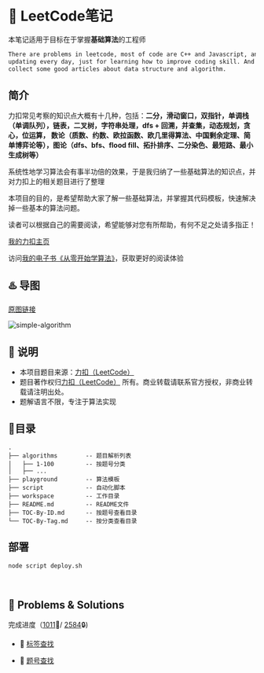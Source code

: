# 📓 LeetCode笔记

本笔记适用于目标在于掌握**基础算法**的工程师

```bash
There are problems in leetcode, most of code are C++ and Javascript, and I will keep
updating every day, just for learning how to improve coding skill. And I will also
collect some good articles about data structure and algorithm.
```

## 简介

力扣常见考察的知识点大概有十几种，包括：**二分，滑动窗口，双指针，单调栈（单调队列），链表，二叉树，字符串处理，dfs + 回溯，并查集，动态规划，贪心，位运算，
数论（质数、约数、欧拉函数、欧几里得算法、中国剩余定理、简单博弈论等），图论（dfs、bfs、flood fill、拓扑排序、二分染色、最短路、最小生成树等）**

系统性地学习算法会有事半功倍的效果，于是我归纳了一些基础算法的知识点，并对力扣上的相关题目进行了整理

本项目的目的，是希望帮助大家了解一些基础算法，并掌握其代码模板，快速解决掉一些基本的算法问题。

读者可以根据自己的需要阅读，希望能够对您有所帮助，有何不足之处请多指正！

[我的力扣主页](https://leetcode-cn.com/u/muyids/)

访问[我的电子书《从零开始学算法》](https://muyids.github.io/alg/)，获取更好的阅读体验

## ♨️ 导图

[原图链接](https://www.processon.com/view/link/5efd6fb007912929cb6c4974#map)

![simple-algorithm](https://muyids.oss-cn-beijing.aliyuncs.com/simple-algorithm.png)

## 🙉 说明

* 本项目题目来源：[力扣（LeetCode）](https://leetcode-cn.com)
* 题目著作权归[力扣（LeetCode）](https://leetcode-cn.com) 所有。商业转载请联系官方授权，非商业转载请注明出处。
* 题解语言不限，专注于算法实现

## 🌲目录

```tree
.
├── algorithms        -- 题目解析列表
│   ├── 1-100         -- 按题号分类
│   ├── ...
├── playground        -- 算法模板
├── script            -- 自动化脚本
├── workspace         -- 工作目录
├── README.md         -- README文件
├── TOC-By-ID.md      -- 按题号查看目录
└── TOC-By-Tag.md     -- 按分类查看目录
```

## 部署

```
node script deploy.sh
```

&nbsp;

## 🔐 Problems & Solutions

完成进度（[1011](./TOC-By-ID.md)🔑/ [2584](https://leetcode-cn.com/problemset/all/)🔒) 

- 🔗 [标签查找](./TOC-By-Tag.md)

- 🔗 [题号查找](./TOC-By-ID.md)

